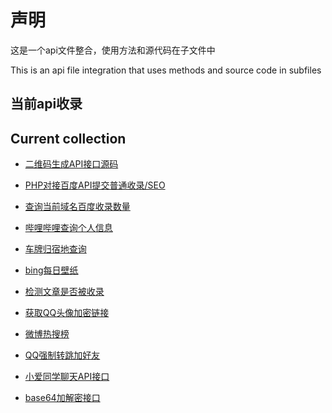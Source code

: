 <!--
 * @Name: Handsome
 * @Date: 2019-12-24
 * @ContactMail: ax2019@aliyun.com
-->

# 声明  
这是一个api文件整合，使用方法和源代码在子文件中

This is an api file integration that uses methods and source code in subfiles

## 当前api收录
## Current collection


 - [二维码生成API接口源码](./QRapi)

 - [PHP对接百度API提交普通收录/SEO](./baiduapi-submit)

 - [查询当前域名百度收录数量](./baidusite)

 - [哔哩哔哩查询个人信息](./bilibilisite)
 
 - [车牌归宿地查询](./cheapi)

 - [bing每日壁纸](./bing)

 - [检测文章是否被收录](./baidusl)

 - [获取QQ头像加密链接](./timeqq)

 - [微博热搜榜](./weibo_hot)

 - [QQ强制转跳加好友](./qq)

 - [小爱同学聊天API接口](./xiaoai)

 - [base64加解密接口](./base64)